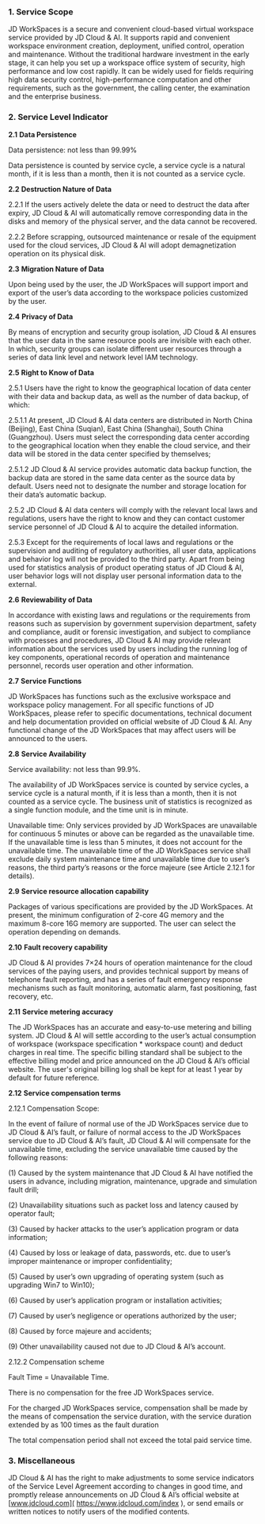 ### 1. Service Scope

JD WorkSpaces is a secure and convenient cloud-based virtual workspace service provided by JD Cloud & AI. It supports rapid and convenient workspace environment creation, deployment, unified control, operation and maintenance. Without the traditional hardware investment in the early stage, it can help you set up a workspace office system of security, high performance and low cost rapidly. It can be widely used for fields requiring high data security control, high-performance computation and other requirements, such as the government, the calling center, the examination and the enterprise business.

### 2. Service Level Indicator

**2.1** **Data Persistence**

Data persistence: not less than 99.99%

Data persistence is counted by service cycle, a service cycle is a natural month, if it is less than a month, then it is not counted as a service cycle.

**2.2** **Destruction Nature of Data**

2.2.1 If the users actively delete the data or need to destruct the data after expiry, JD Cloud & AI will automatically remove corresponding data in the disks and memory of the physical server, and the data cannot be recovered.

2.2.2 Before scrapping, outsourced maintenance or resale of the equipment used for the cloud services, JD Cloud & AI will adopt demagnetization operation on its physical disk.

**2.3** **Migration Nature of Data**

Upon being used by the user, the JD WorkSpaces will support import and export of the user’s data according to the workspace policies customized by the user.

**2.4** **Privacy of Data**

By means of encryption and security group isolation, JD Cloud & AI ensures that the user data in the same resource pools are invisible with each other. In which, security groups can isolate different user resources through a series of data link level and network level IAM technology.

**2.5** **Right to Know of Data**

2.5.1 Users have the right to know the geographical location of data center with their data and backup data, as well as the number of data backup, of which:

2.5.1.1 At present, JD Cloud & AI data centers are distributed in North China (Beijing), East China (Suqian), East China (Shanghai), South China (Guangzhou). Users must select the corresponding data center according to the geographical location when they enable the cloud service, and their data will be stored in the data center specified by themselves;

2.5.1.2 JD Cloud & AI service provides automatic data backup function, the backup data are stored in the same data center as the source data by default. Users need not to designate the number and storage location for their data’s automatic backup.

2.5.2 JD Cloud & AI data centers will comply with the relevant local laws and regulations, users have the right to know and they can contact customer service personnel of JD Cloud & AI to acquire the detailed information.

2.5.3 Except for the requirements of local laws and regulations or the supervision and auditing of regulatory authorities, all user data, applications and behavior log will not be provided to the third party. Apart from being used for statistics analysis of product operating status of JD Cloud & AI, user behavior logs will not display user personal information data to the external.

**2.6** **Reviewability of Data**

In accordance with existing laws and regulations or the requirements from reasons such as supervision by government supervision department, safety and compliance, audit or forensic investigation, and subject to compliance with processes and procedures, JD Cloud & AI may provide relevant information about the services used by users including the running log of key components, operational records of operation and maintenance personnel, records user operation and other information.

**2.7** **Service Functions**

JD WorkSpaces has functions such as the exclusive workspace and workspace policy management. For all specific functions of JD WorkSpaces, please refer to specific documentations, technical document and help documentation provided on official website of JD Cloud & AI. Any functional change of the JD WorkSpaces that may affect users will be announced to the users.

**2.8**  **Service Availability**

Service availability: not less than 99.9%.

The availability of JD WorkSpaces service is counted by service cycles, a service cycle is a natural month, if it is less than a month, then it is not counted as a service cycle. The business unit of statistics is recognized as a single function module, and the time unit is in minute.

Unavailable time: Only services provided by JD WorkSpaces are unavailable for continuous 5 minutes or above can be regarded as the unavailable time. If the unavailable time is less than 5 minutes, it does not account for the unavailable time. The unavailable time of the JD WorkSpaces service shall exclude daily system maintenance time and unavailable time due to user’s reasons, the third party’s reasons or the force majeure (see Article 2.12.1 for details).

**2.9** **Service resource allocation capability**

Packages of various specifications are provided by the JD WorkSpaces. At present, the minimum configuration of 2-core 4G memory and the maximum 8-core 16G memory are supported. The user can select the operation depending on demands.

**2.10** **Fault recovery capability**

JD Cloud & AI provides 7×24 hours of operation maintenance for the cloud services of the paying users, and provides technical support by means of telephone fault reporting, and has a series of fault emergency response mechanisms such as fault monitoring, automatic alarm, fast positioning, fast recovery, etc.

**2.11** **Service metering accuracy**

The JD WorkSpaces has an accurate and easy-to-use metering and billing system. JD Cloud & AI will settle according to the user’s actual consumption of workspace (workspace specification * workspace count) and deduct charges in real time. The specific billing standard shall be subject to the effective billing model and price announced on the JD Cloud & AI’s official website. The user's original billing log shall be kept for at least 1 year by default for future reference.

**2.12** **Service compensation terms**

2.12.1 Compensation Scope:

In the event of failure of normal use of the JD WorkSpaces service due to JD Cloud & AI’s fault, or failure of normal access to the JD WorkSpaces service due to JD Cloud & AI’s fault, JD Cloud & AI will compensate for the unavailable time, excluding the service unavailable time caused by the following reasons:

(1) Caused by the system maintenance that JD Cloud & AI have notified the users in advance, including migration, maintenance, upgrade and simulation fault drill;

(2) Unavailability situations such as packet loss and latency caused by operator fault;

(3) Caused by hacker attacks to the user’s application program or data information;

(4) Caused by loss or leakage of data, passwords, etc. due to user’s improper maintenance or improper confidentiality;

(5) Caused by user’s own upgrading of operating system (such as upgrading Win7 to Win10);

(6) Caused by user’s application program or installation activities;

(7) Caused by user’s negligence or operations authorized by the user;

(8) Caused by force majeure and accidents;

(9) Other unavailability caused not due to JD Cloud & AI’s account.

2.12.2 Compensation scheme

Fault Time = Unavailable Time.

There is no compensation for the free JD WorkSpaces service.

For the charged JD WorkSpaces service, compensation shall be made by the means of compensation the service duration, with the service duration extended by as 100 times as the fault duration

The total compensation period shall not exceed the total paid service time.

### 3. Miscellaneous

JD Cloud & AI has the right to make adjustments to some service indicators of the Service Level Agreement according to changes in good time, and promptly release announcements on JD Cloud & AI’s official website at [www.jdcloud.com]( https://www.jdcloud.com/index ), or send emails or written notices to notify users of the modified contents.
